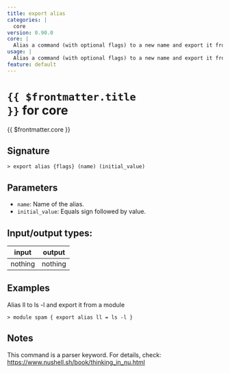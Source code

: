 ```yaml
---
title: export alias
categories: |
  core
version: 0.90.0
core: |
  Alias a command (with optional flags) to a new name and export it from a module.
usage: |
  Alias a command (with optional flags) to a new name and export it from a module.
feature: default
---
```


<!-- This file is automatically generated. Please edit the command in https://github.com/nushell/nushell instead. -->

# <code>{{ $frontmatter.title }}</code> for core

<div class='command-title'>{{ $frontmatter.core }}</div>

## Signature

`> export alias {flags} (name) (initial_value)`

## Parameters

- `name`: Name of the alias.
- `initial_value`: Equals sign followed by value.

## Input/output types:

| input   | output  |
| ------- | ------- |
| nothing | nothing |

## Examples

Alias ll to ls -l and export it from a module

```nu
> module spam { export alias ll = ls -l }

```

## Notes

This command is a parser keyword. For details, check:
https://www.nushell.sh/book/thinking_in_nu.html

